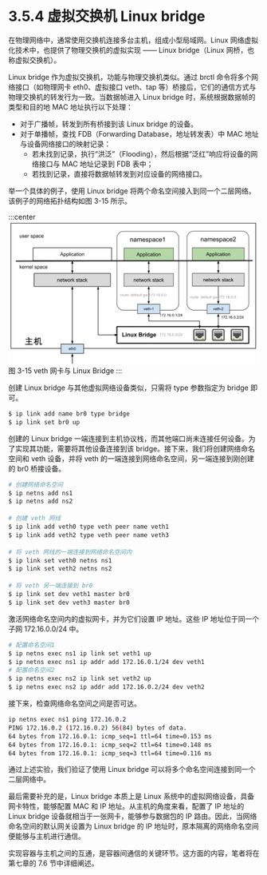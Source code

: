 # 3.5.4 虚拟交换机 Linux bridge

在物理网络中，通常使用交换机连接多台主机，组成小型局域网。Linux 网络虚拟化技术中，也提供了物理交换机的虚拟实现 —— Linux bridge（Linux 网桥，也称虚拟交换机）。

Linux bridge 作为虚拟交换机，功能与物理交换机类似。通过 brctl 命令将多个网络接口（如物理网卡 eth0、虚拟接口 veth、tap 等）桥接后，它们的通信方式与物理交换机的转发行为一致。当数据帧进入 Linux bridge 时，系统根据数据帧的类型和目的地 MAC 地址执行以下处理：
- 对于广播帧，转发到所有桥接到该 Linux bridge 的设备。
- 对于单播帧，查找 FDB（Forwarding Database，地址转发表）中 MAC 地址与设备网络接口的映射记录：
	- 若未找到记录，执行“洪泛”（Flooding），然后根据“泛红”响应将设备的网络接口与 MAC 地址记录到 FDB 表中；
	- 若找到记录，直接将数据帧转发到对应设备的网络接口。

举一个具体的例子，使用 Linux bridge 将两个命名空间接入到同一个二层网络。该例子的网络拓扑结构如图 3-15 所示。

:::center
  ![](../assets/linux-bridge.svg)<br/>
 图 3-15 veth 网卡与 Linux Bridge
:::

创建 Linux bridge 与其他虚拟网络设备类似，只需将 type 参数指定为 bridge 即可。

```bash
$ ip link add name br0 type bridge
$ ip link set br0 up
```

创建的 Linux bridge 一端连接到主机协议栈，而其他端口尚未连接任何设备。为了实现其功能，需要将其他设备连接到该 bridge。接下来，我们将创建网络命名空间和 veth 设备，并将 veth 的一端连接到网络命名空间，另一端连接到刚创建的 br0 桥接设备。

```bash
# 创建网络命名空间
$ ip netns add ns1
$ ip netns add ns2

# 创建 veth 网线
$ ip link add veth0 type veth peer name veth1
$ ip link add veth2 type veth peer name veth3

# 将 veth 网线的一端连接到网络命名空间内
$ ip link set veth0 netns ns1
$ ip link set veth2 netns ns2

# 将 veth 另一端连接到 br0
$ ip link set dev veth1 master br0
$ ip link set dev veth3 master br0
```

激活网络命名空间内的虚拟网卡，并为它们设置 IP 地址。这些 IP 地址位于同一个子网 172.16.0.0/24 中。

```bash
# 配置命名空间1
$ ip netns exec ns1 ip link set veth1 up
$ ip netns exec ns1 ip addr add 172.16.0.1/24 dev veth1
# 配置命名空间2
$ ip netns exec ns2 ip link set veth2 up
$ ip netns exec ns2 ip addr add 172.16.0.2/24 dev veth2
```

接下来，检查网络命名空间之间是否可达。

```bash
ip netns exec ns1 ping 172.16.0.2
PING 172.16.0.2 (172.16.0.2) 56(84) bytes of data.
64 bytes from 172.16.0.1: icmp_seq=1 ttl=64 time=0.153 ms
64 bytes from 172.16.0.1: icmp_seq=2 ttl=64 time=0.148 ms
64 bytes from 172.16.0.1: icmp_seq=3 ttl=64 time=0.116 ms
```

通过上述实验，我们验证了使用 Linux bridge 可以将多个命名空间连接到同一个二层网络中。

最后需要补充的是，Linux bridge 本质上是 Linux 系统中的虚拟网络设备，具备网卡特性，能够配置 MAC 和 IP 地址。从主机的角度来看，配置了 IP 地址的 Linux bridge 设备就相当于一张网卡，能够参与数据包的 IP 路由。因此，当网络命名空间的默认网关设置为 Linux bridge 的 IP 地址时，原本隔离的网络命名空间便能够与主机进行通信。

实现容器与主机之间的互通，是容器间通信的关键环节。这方面的内容，笔者将在第七章的 7.6 节中详细阐述。


